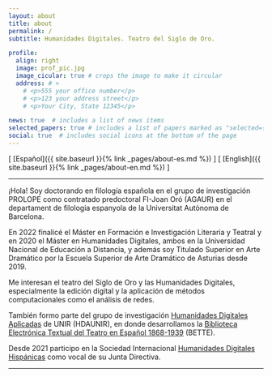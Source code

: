 ```yaml
---
layout: about
title: about
permalink: /
subtitle: Humanidades Digitales. Teatro del Siglo de Oro.

profile:
  align: right
  image: prof_pic.jpg
  image_cicular: true # crops the image to make it circular
  address: # >
    # <p>555 your office number</p>
    # <p>123 your address street</p>
    # <p>Your City, State 12345</p>

news: true  # includes a list of news items
selected_papers: true # includes a list of papers marked as "selected={true}"
social: true  # includes social icons at the bottom of the page
---
```


\[ [Español]({{ site.baseurl }}{% link _pages/about-es.md %}) \] \[ [English]({{ site.baseurl }}{% link _pages/about-en.md %}) \]

---

¡Hola! Soy doctorando en filología española en el grupo de investigación PROLOPE como contratado predoctoral FI-Joan Oró (AGAUR) en el departament de filologia espanyola de la Universitat Autònoma de Barcelona.   

En 2022 finalicé el Máster en Formación e Investigación Literaria y Teatral y en 2020 el Máster en Humanidades Digitales, ambos en la Universidad Nacional de Educación a Distancia, y además soy Titulado Superior en Arte Dramático por la Escuela Superior de Arte Dramático de Asturias desde 2019.   

Me interesan el teatro del Siglo de Oro y las Humanidades Digitales, especialmente la edición digital y la aplicación de métodos computacionales como el análisis de redes.   
 
También formo parte del grupo de investigación [Humanidades Digitales Aplicadas](http://gruposinvestigacion.unir.net/hdaunir/) de UNIR (HDAUNIR), en donde desarrollamos la [Biblioteca Electrónica Textual del Teatro en Español 1868-1939](https://github.com/GHEDI/BETTE) (BETTE).    

Desde 2021 participo en la Sociedad Internacional [Humanidades Digitales Hispánicas](https://humanidadesdigitaleshispanicas.es/) como vocal de su Junta Directiva.   

---